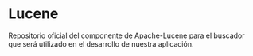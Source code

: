# Lucene
Repositorio oficial del componente de Apache-Lucene para el buscador que será utilizado en el desarrollo de nuestra aplicación.
